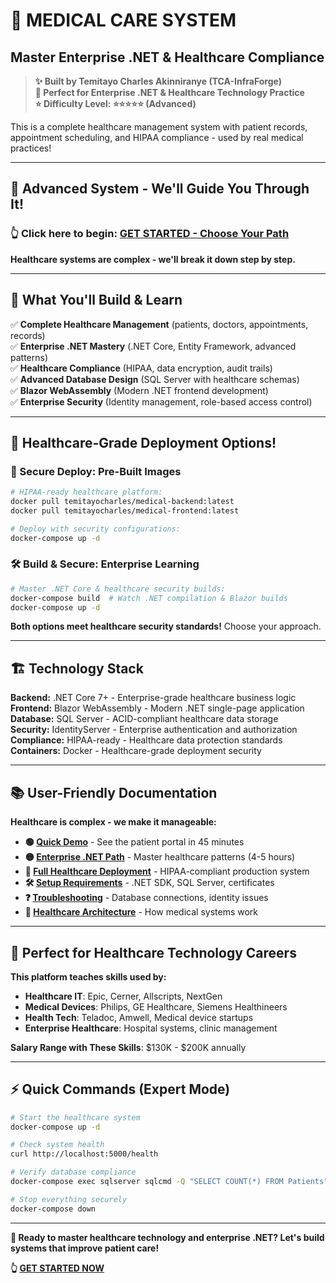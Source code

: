 # 🏥 **MEDICAL CARE SYSTEM**
## **Master Enterprise .NET & Healthcare Compliance**

> **✨ Built by Temitayo Charles Akinniranye (TCA-InfraForge)**  
> **🎯 Perfect for Enterprise .NET & Healthcare Technology Practice**  
> **⭐ Difficulty Level: ⭐⭐⭐⭐⭐ (Advanced)**  

This is a complete healthcare management system with patient records, appointment scheduling, and HIPAA compliance - used by real medical practices!

---

## **🚀 Advanced System - We'll Guide You Through It!**

### **👆 Click here to begin:** [**GET STARTED - Choose Your Path**](./GET-STARTED.md)

**Healthcare systems are complex - we'll break it down step by step.**

---

## **🎯 What You'll Build & Learn**

✅ **Complete Healthcare Management** (patients, doctors, appointments, records)  
✅ **Enterprise .NET Mastery** (.NET Core, Entity Framework, advanced patterns)  
✅ **Healthcare Compliance** (HIPAA, data encryption, audit trails)  
✅ **Advanced Database Design** (SQL Server with healthcare schemas)  
✅ **Blazor WebAssembly** (Modern .NET frontend development)  
✅ **Enterprise Security** (Identity management, role-based access control)  

---

## **🐳 Healthcare-Grade Deployment Options!**

### **🚀 Secure Deploy: Pre-Built Images**
```bash
# HIPAA-ready healthcare platform:
docker pull temitayocharles/medical-backend:latest
docker pull temitayocharles/medical-frontend:latest

# Deploy with security configurations:
docker-compose up -d
```

### **🛠️ Build & Secure: Enterprise Learning**
```bash
# Master .NET Core & healthcare security builds:
docker-compose build  # Watch .NET compilation & Blazor builds
docker-compose up -d
```

**Both options meet healthcare security standards!** Choose your approach.

---

## **🏗️ Technology Stack**

**Backend:** .NET Core 7+ - Enterprise-grade healthcare business logic  
**Frontend:** Blazor WebAssembly - Modern .NET single-page application  
**Database:** SQL Server - ACID-compliant healthcare data storage  
**Security:** IdentityServer - Enterprise authentication and authorization  
**Compliance:** HIPAA-ready - Healthcare data protection standards  
**Containers:** Docker - Healthcare-grade deployment security  

---

## **📚 User-Friendly Documentation**

**Healthcare is complex - we make it manageable:**

- **🟢 [Quick Demo](./docs/quick-demo.md)** - See the patient portal in 45 minutes
- **🟡 [Enterprise .NET Path](./docs/enterprise-dotnet.md)** - Master healthcare patterns (4-5 hours)
- **🔴 [Full Healthcare Deployment](./docs/healthcare-enterprise.md)** - HIPAA-compliant production system
- **🛠️ [Setup Requirements](./docs/setup-requirements.md)** - .NET SDK, SQL Server, certificates
- **❓ [Troubleshooting](./docs/troubleshooting.md)** - Database connections, identity issues
- **📖 [Healthcare Architecture](./docs/healthcare-architecture.md)** - How medical systems work

---

## **🏥 Perfect for Healthcare Technology Careers**

**This platform teaches skills used by:**
- **Healthcare IT**: Epic, Cerner, Allscripts, NextGen
- **Medical Devices**: Philips, GE Healthcare, Siemens Healthineers
- **Health Tech**: Teladoc, Amwell, Medical device startups
- **Enterprise Healthcare**: Hospital systems, clinic management

**Salary Range with These Skills**: $130K - $200K annually

---

## **⚡ Quick Commands (Expert Mode)**

```bash
# Start the healthcare system
docker-compose up -d

# Check system health
curl http://localhost:5000/health

# Verify database compliance
docker-compose exec sqlserver sqlcmd -Q "SELECT COUNT(*) FROM Patients"

# Stop everything securely
docker-compose down
```

---

**🎯 Ready to master healthcare technology and enterprise .NET? Let's build systems that improve patient care!**

**👆 [GET STARTED NOW](./GET-STARTED.md)**